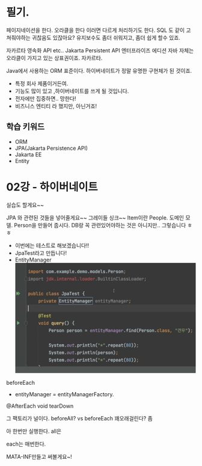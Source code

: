 # 필기.

페이지네이션을 한다.
오라클을 한다 이러면 다르게 처리하기도 한다.
SQL 도 같이 고쳐줘야하는 귀찮음도 있잖아요?
유지보수도 좀더 쉬워지고, 좀더 쉽게 할수 있죠.

자카르타 영속화 API
etc..
Jakarta Persistent API
엔터프라이즈 에디션
자바 자체는 오라클이 가지고 있는 상표권이죠.
자카르타.

Java에서 사용하는 ORM 표준이다.
하이버네이트가 정말 유명한 구현체가 된 것이죠.
* 특정 회사 제품이거든여.
* 기능도 많이 있고 ,하이버네이트를 쓰게 될 것입니다.
* 전자에만 집중하면.. 망한다!
* 비즈니스 엔티티 라 했지만, 아닌거죠!

## 학습 키워드

- ORM
- JPA(Jakarta Persistence API)
- Jakarta EE
- Entity

# 02강 - 하이버네이트
실습도 할게요~~

JPA 와 관련된 것들을 넣어줄게요~~
그레이들 싱크~~
Item이란 People. 도메인 모델.
Person을 만들어 줍시다.
DB랑 꼭 관련있어야하는 것은 아니지만.. 그렇습니다 ㅎㅎ

* 이번에는 테스트로 해보겠습니다!!
* JpaTest라고 만듭니다!
* EntityManager
![](2023-03-15-21-45-40.png)

beforeEach
* entityManager = entityManagerFactory.

@AfterEach
void tearDown

그 팩토리가 널이다. 
beforeAll? vs beforeEach
꽤오래걸린다?  좀

아 한번만 실행한다. all은

each는 매번한다.

MATA-INF만들고 써볼게요~!
